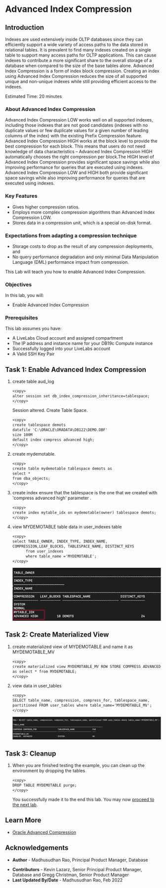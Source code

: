 # Advanced Index Compression 

## Introduction

Indexes are used extensively inside OLTP databases since they can efficiently support a wide variety of access paths to the data stored in relational tables. It is prevalent to find many indexes created on a single table to support many access paths for OLTP applications. This can cause indexes to contribute a more significant share to the overall storage of a database when compared to the size of the base tables alone. Advanced Index Compression is a form of index block compression. Creating an index using Advanced Index Compression reduces the size of all supported unique and non-unique indexes while still providing efficient access to the indexes. 

Estimated Time: 20 minutes

### About Advanced Index Compression

Advanced Index Compression LOW works well on all supported indexes, including those indexes that are not good candidates (indexes with no duplicate values or few duplicate values for a given number of leading columns of the index) with the existing Prefix Compression feature. Advanced Index Compression HIGH works at the block level to provide the best compression for each block. This means that users do not need knowledge of data characteristics – Advanced Index Compression HIGH automatically chooses the right compression per block.The HIGH level of Advanced Index Compression provides significant space savings while also improving performance for queries that are executed using indexes. Advanced Index Compression LOW and HIGH both provide significant space savings while also improving performance for queries that are executed using indexes.

### Key Features

* Gives higher compression ratios.
* Employs more complex compression algorithms than Advanced Index Compression LOW.
* Stores data in a compression unit, which is a special on-disk format.

### Expectations from adapting a compression technique 

*	Storage costs to drop as the result of any compression deployments, and 
*	No query performance degradation and only minimal Data Manipulation Language (DML) performance impact from compression.
 
This Lab will teach you how to enable Advanced Index Compression. 

### Objectives
 
In this lab, you will:
* Enable Advanced Index Compression 

### Prerequisites 
This lab assumes you have:

* A LiveLabs Cloud account and assigned compartment
* The IP address and instance name for your DB19c Compute instance
* Successfully logged into your LiveLabs account
* A Valid SSH Key Pair
  
## Task 1: Enable Advanced Index Compression

1. create table aud_log 

      ```
      <copy>
      alter session set db_index_compression_inheritance=tablespace;  
      </copy>
      ```  
      Session altered. Create Table Space.
      
      ```
      <copy> 
      create tablespace demots
      datafile 'C:\ORACLE\ORADATA\DB122\DEMO.DBF'
      size 100M
      default index compress advanced high;
      </copy>
      ```

2. create mydemotable.

      ```
      <copy>
      create table mydemotable tablespace demots as
      select *
      from dba_objects;
      </copy>
      ```

3. create index ensure that the tablespace is the one that we created with 'compress advanced high' parameter .

      ```
      <copy>
      create index mytable_idx on mydemotable(owner) tablespace demots;
      </copy>
      ```

4. view  MYDEMOTABLE table data in user_indexes table

      ```
      <copy>
      select TABLE_OWNER, INDEX_TYPE, INDEX_NAME, COMPRESSION,LEAF_BLOCKS, TABLESPACE_NAME, DISTINCT_KEYS
            from user_indexes
            where table_name ='MYDEMOTABLE'; 
      </copy>
      ```

      ![User Index](images/user-index.png "User Index")

## Task 2: Create Materialized View  

1. create materialized view of MYDEMOTABLE and name it as MYDEMOTABLE_MV

      ```
      <copy>
      create materialized view MYDEMOTABLE_MV ROW STORE COMPRESS ADVANCED as select * from MYDEMOTABLE; 
      </copy>
      ```

2. view data in user\_tables

      ```
      <copy>
      SELECT table_name, compression, compress_for, tablespace_name, partitioned FROM user_tables where table_name='MYDEMOTABLE_MV';
      </copy>
      ```

      ![materialized view](images/materialized-view.png "materialized view")  

## Task 3: Cleanup

1. When you are finished testing the example, you can clean up the environment by dropping the tables
 
      ```
      <copy>
      DROP TABLE MYDEMOTABLE purge; 
      </copy>
      ```
      
      You successfully made it to the end this lab. You may now [proceed to the next lab](#next).    

## Learn More

* [Oracle Advanced Compression](https://www.oracle.com/technetwork/database/options/compression/advanced-compression-wp-12c-1896128.pdf) 
 
## Acknowledgements

- **Author** - Madhusudhan Rao, Principal Product Manager, Database
* **Contributors** - Kevin Lazarz, Senior Principal Product Manager, Database and Gregg Christman, Senior Product Manager
* **Last Updated By/Date** -  Madhusudhan Rao, Feb 2022 

